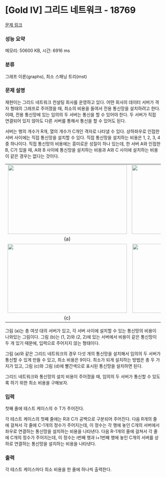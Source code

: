 # [Gold IV] 그리드 네트워크 - 18769 

[문제 링크](https://www.acmicpc.net/problem/18769) 

### 성능 요약

메모리: 50600 KB, 시간: 6916 ms

### 분류

그래프 이론(graphs), 최소 스패닝 트리(mst)

### 문제 설명

<p>재현이는 그리드 네트워크 컨설팅 회사를 운영하고 있다. 어떤 회사의 데이터 서버가 격자 형태의 그래프로 주어졌을 때, 최소의 비용을 들여서 전용 통신망을 설치하려고 한다. 이때, 전용 통신망에 있는 임의의 두 서버는 통신을 할 수 있어야 한다. 두 서버가 직접 연결되어 있지 않아도 다른 서버를 통해서 통신을 할 수 있어도 된다.</p>

<p>서버는 행의 개수가 R개, 열의 개수가 C개인 격자로 나타낼 수 있다. 상하좌우로 인접한 서버 사이에는 직접 통신망을 설치할 수 있다. 직접 통신망을 설치하는 비용은 1, 2, 3, 4중 하나이다. 직접 통신망의 비용에는 흥미로운 성질이 하나 있는데, 한 서버 A와 인접한 B, C가 있을 때, A와 B 사이에 통신망을 설치하는 비용과 A와 C 사이에 설치하는 비용이 같은 경우는 없다는 것이다.</p>

<table class="table table-bordered" style="width: 100%;">
	<tbody>
		<tr>
			<td style="width: 50%; vertical-align: middle; text-align: center"><img alt="" src="https://upload.acmicpc.net/60cb8704-1ffe-4767-b9bc-91d3dcb379d6/-/preview/" style="width: 385px; height: 223px;"></td>
			<td style="width: 50%; vertical-align: middle; text-align: center"><img alt="" src="https://upload.acmicpc.net/c9272c2b-4fad-431a-a2e2-9e7f3eb41a61/-/preview/" style="width: 386px; height: 223px;"></td>
		</tr>
		<tr>
			<td style="width: 50%; vertical-align: middle; text-align: center">(a)</td>
			<td style="width: 50%; vertical-align: middle; text-align: center">(b)</td>
		</tr>
		<tr>
			<td style="width: 50%; vertical-align: middle; text-align: center"><img alt="" src="https://upload.acmicpc.net/93b2a9ec-b17c-4f30-aa4d-25f748219d38/-/preview/" style="width: 386px; height: 223px;"></td>
			<td style="width: 50%; vertical-align: middle; text-align: center"><img alt="" src="https://upload.acmicpc.net/bf20c4c4-c71d-4df6-bed8-bbb270b65dd0/-/preview/" style="width: 383px; height: 223px;"></td>
		</tr>
		<tr>
			<td style="width: 50%; vertical-align: middle; text-align: center">(c)</td>
			<td style="width: 50%; vertical-align: middle; text-align: center">(d)</td>
		</tr>
	</tbody>
</table>

<p>그림 (a)는 총 여섯 대의 서버가 있고, 각 서버 사이에 설치할 수 있는 통신망의 비용이 나와있는 그림이다. 그림 (b)는 (1, 2)와 (2, 2)에 있는 서버에서 비용이 같은 통신망이 두 개 있기 때문에, 입력으로 주어지지 않는 형태이다.</p>

<p>그림 (a)와 같은 그리드 네트워크의 경우 다섯 개의 통신망을 설치해서 임의의 두 서버가 통신할 수 있게 만들 수 있고, 최소 비용은 9이다. 최소가 되게 설치하는 방법은 총 두 가지가 있고, 그림 (c)와 그림 (d)에 빨간색으로 표시된 통신망을 설치하면 된다.</p>

<p>그리드 네트워크와 통신망의 설치 비용이 주어졌을 때, 임의의 두 서버가 통신할 수 있도록 하기 위한 최소 비용을 구해보자.</p>

### 입력 

 <p>첫째 줄에 테스트 케이스의 수 T가 주어진다.</p>

<p>각 테스트 케이스의 첫째 줄에는 R과 C가 공백으로 구분되어 주어진다. 다음 R개의 줄에 걸쳐서 각 줄에 C-1개의 정수가 주어지는데, 이 정수는 각 행에 놓인 C개의 서버에서 좌우로 연결하는 통신망을 설치하는 비용을 나타낸다. 다음 R-1개의 줄에 걸쳐서 각 줄에 C개의 정수가 주어지는데, 이 정수는 i번째 행과 i+1번째 행에 놓인 C개의 서버를 상하로 연결하는 통신망을 설치하는 비용을 나타낸다.</p>

### 출력 

 <p>각 테스트 케이스마다 최소 비용을 한 줄에 하나씩 출력한다.</p>

